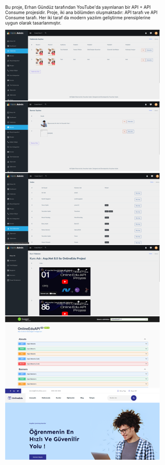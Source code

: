 Bu proje, Erhan Gündüz tarafından YouTube'da yayınlanan bir API + API Consume projesidir. Proje, iki ana bölümden oluşmaktadır:
API tarafı ve API Consume tarafı. Her iki taraf da modern yazılım geliştirme prensiplerine uygun olarak tasarlanmıştır.



<img src="images/images-1.png" alt="Admin Paneli Hakkımızda Kısmı" width="500">

<img src="images/images-2.png" alt="Admin Paneli Banner Kısmı" width="500">

<img src="images/images-3.png" alt="Admin Paneli Kullanıcı Kısmı" width="500">

<img src="images/images-4.png" alt="Eğitmen Paneli" width="500">

<img src="images/images-5.png" alt="API Paneli " width="500">

<img src="images/images-6.png" alt="UI Paneli " width="500">

